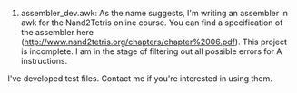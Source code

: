 1. assembler_dev.awk: As the name suggests, I'm writing an assembler in awk for the Nand2Tetris online course. You can find a specification of the assembler here (http://www.nand2tetris.org/chapters/chapter%2006.pdf). This project is incomplete. I am in the stage of filtering out all possible errors for A instructions.


I've developed test files. Contact me if you're interested in using them.
